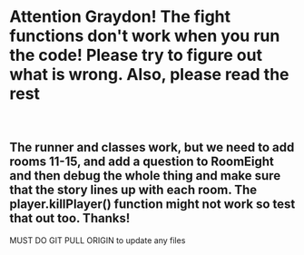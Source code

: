 <h1>Attention Graydon! The fight functions don't work when you run the code! Please try to figure out what is wrong. Also, please read the rest</h1>
<br>
<h2>The runner and classes work, but we need to add rooms 11-15, and add a question to RoomEight and then debug the whole thing and make sure that the story lines up with each room. The player.killPlayer() function might not work so test that out too. Thanks!</h2>
MUST DO GIT PULL ORIGIN to update any files
<br>


